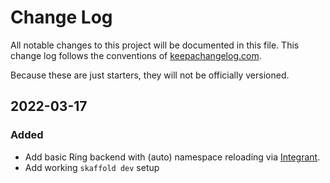 # Change Log

All notable changes to this project will be documented in this file. This change log follows the conventions of [keepachangelog.com](http://keepachangelog.com/).

Because these are just starters, they will not be officially versioned.

## 2022-03-17

### Added

- Add basic Ring backend with (auto) namespace reloading via [Integrant](https://github.com/weavejester/integrant).
- Add working `skaffold dev` setup

<!--
## yyyy-mm-dd

### Added
  - Added ...
### Changed
### Deprecated
### Removed
### Fixed
### Security
-->
